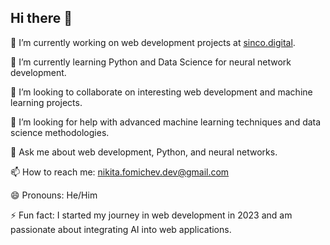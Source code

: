## Hi there 👋

🔭 I’m currently working on web development projects at [sinco.digital](https://sinco.digital).

🌱 I’m currently learning Python and Data Science for neural network development.

👯 I’m looking to collaborate on interesting web development and machine learning projects.

🤔 I’m looking for help with advanced machine learning techniques and data science methodologies.

💬 Ask me about web development, Python, and neural networks.

📫 How to reach me: [nikita.fomichev.dev@gmail.com](mailto:nikita.fomichev.dev@gmail.com)

😄 Pronouns: He/Him

⚡ Fun fact: I started my journey in web development in 2023 and am passionate about integrating AI into web applications.
